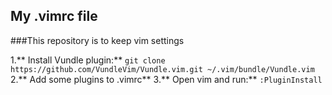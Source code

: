 ## My .vimrc file
###This repository is to keep vim settings

1.** Install Vundle plugin:**
`git clone https://github.com/VundleVim/Vundle.vim.git
~/.vim/bundle/Vundle.vim`
2.** Add some plugins to .vimrc**
3.** Open vim and run:**
`:PluginInstall`

